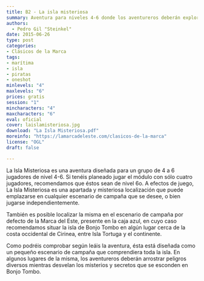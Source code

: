 ```yaml
---
title: B2 - La isla misteriosa
summary: Aventura para niveles 4-6 donde los aventureros deberán explorar una misteriosa isla llena de peligros.
authors:
  - Pedro Gil "Steinkel"
date: 2015-06-26
type: post
categories:
- Clásicos de la Marca
tags:
- marítima
- isla
- piratas
- oneshot
minlevels: "4"
maxlevels: "6"
prices: gratis
session: "1"
mincharacters: "4"
maxcharacters: "6"
eval: oficial
cover: laislamisteriosa.jpg
download: "La Isla Misteriosa.pdf"
moreinfo: "https://lamarcadeleste.com/clasicos-de-la-marca"
license: "OGL"
draft: false

---
```


La Isla Misteriosa es una aventura diseñada para un grupo de 4 a 6 jugadores de nivel 4-6. Si tenéis planeado jugar el módulo con sólo cuatro jugadores, recomendamos que éstos sean de nivel 6o. A efectos de juego, La Isla Misteriosa es una apartada y misteriosa localización que puede emplazarse en cualquier escenario de campaña que se desee, o bien jugarse independientemente.

También es posible localizar la misma en el escenario de campaña por defecto de la Marca del Este, presente en la caja azul, en cuyo caso recomendamos situar la isla de Bonjo Tombo en algún lugar cerca de la costa occidental de Cirinea, entre Isla Tortuga y el continente.

Como podréis comprobar según leáis la aventura, ésta está diseñada como un pequeño escenario de campaña que comprendiera toda la isla. En algunos lugares de la misma, los aventureros deberán arrostrar peligros diversos mientras desvelan los misterios y secretos que se esconden en Bonjo Tombo.
